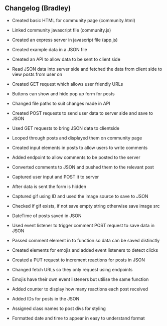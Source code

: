 ## Changelog (Bradley)

- Created basic HTML for community page (community.html)
- Linked community javascript file (community.js)
- Created an express server in javascript file (app.js)
- Created example data in a JSON file
- Created an API to allow data to be sent to client side
- Read JSON data into server side and fetched the data from client side to view posts from user on

- Created GET request which allows user friendly URLs
- Buttons can show and hide pop up form for posts
- Changed file paths to suit changes made in API
- Created POST requests to send user data to server side and save to JSON
- Used GET requests to bring JSON data to clientside
- Looped through posts and displayed them on community page
- Created input elements in posts to allow users to write comments
- Added endpoint to allow comments to be posted to the server
- Converted comments to JSON and pushed them to the relevant post
- Captured user input and POST it to server
- After data is sent the form is hidden
- Captured gif using ID and used the image source to save to JSON
- Checked if gif exists, if not save empty string otherwise save image src
- DateTime of posts saved in JSON
- Used event listener to trigger comment POST request to save data in JSON
- Passed comment element in to function so data can be saved distinctly
- Created elements for emojis and added event listeners to detect clicks
- Created a PUT request to increment reactions for posts in JSON
- Changed fetch URLs so they only request using endpoints 
- Emojis have their own event listeners but utilise the same function
- Added counter to display how many reactions each post received
- Added IDs for posts in the JSON
- Assigned class names to post divs for styling
- Formatted date and time to appear in easy to understand format
